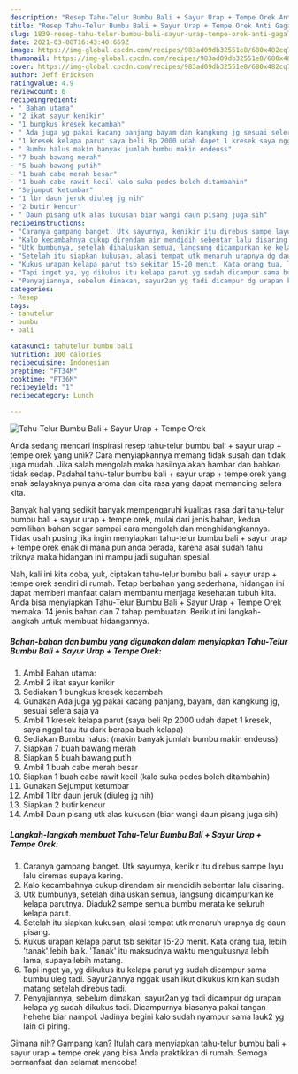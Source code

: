 ```yaml
---
description: "Resep Tahu-Telur Bumbu Bali + Sayur Urap + Tempe Orek Anti Gagal"
title: "Resep Tahu-Telur Bumbu Bali + Sayur Urap + Tempe Orek Anti Gagal"
slug: 1839-resep-tahu-telur-bumbu-bali-sayur-urap-tempe-orek-anti-gagal
date: 2021-03-08T16:43:40.669Z
image: https://img-global.cpcdn.com/recipes/983ad09db32551e8/680x482cq70/tahu-telur-bumbu-bali-sayur-urap-tempe-orek-foto-resep-utama.jpg
thumbnail: https://img-global.cpcdn.com/recipes/983ad09db32551e8/680x482cq70/tahu-telur-bumbu-bali-sayur-urap-tempe-orek-foto-resep-utama.jpg
cover: https://img-global.cpcdn.com/recipes/983ad09db32551e8/680x482cq70/tahu-telur-bumbu-bali-sayur-urap-tempe-orek-foto-resep-utama.jpg
author: Jeff Erickson
ratingvalue: 4.9
reviewcount: 6
recipeingredient:
- " Bahan utama"
- "2 ikat sayur kenikir"
- "1 bungkus kresek kecambah"
- " Ada juga yg pakai kacang panjang bayam dan kangkung jg sesuai selera saja ya"
- "1 kresek kelapa parut saya beli Rp 2000 udah dapet 1 kresek saya nggal tau itu dark berapa buah kelapa"
- " Bumbu halus makin banyak jumlah bumbu makin endeuss"
- "7 buah bawang merah"
- "5 buah bawang putih"
- "1 buah cabe merah besar"
- "1 buah cabe rawit kecil kalo suka pedes boleh ditambahin"
- "Sejumput ketumbar"
- "1 lbr daun jeruk diuleg jg nih"
- "2 butir kencur"
- " Daun pisang utk alas kukusan biar wangi daun pisang juga sih"
recipeinstructions:
- "Caranya gampang banget. Utk sayurnya, kenikir itu direbus sampe layu lalu diremas supaya kering."
- "Kalo kecambahnya cukup direndam air mendidih sebentar lalu disaring."
- "Utk bumbunya, setelah dihaluskan semua, langsung dicampurkan ke kelapa parutnya. Diaduk2 sampe semua bumbu merata ke seluruh kelapa parut."
- "Setelah itu siapkan kukusan, alasi tempat utk menaruh urapnya dg daun pisang."
- "Kukus urapan kelapa parut tsb sekitar 15-20 menit. Kata orang tua, lebih &#39;tanak&#39; lebih baik. &#39;Tanak&#39; itu maksudnya waktu mengukusnya lebih lama, supaya lebih matang."
- "Tapi inget ya, yg dikukus itu kelapa parut yg sudah dicampur sama bumbu uleg tadi. Sayur2annya nggak usah ikut dikukus krn kan sudah matang setelah direbus tadi."
- "Penyajiannya, sebelum dimakan, sayur2an yg tadi dicampur dg urapan kelapa yg sudah dikukus tadi. Dicampurnya biasanya pakai tangan hehehe biar nampol. Jadinya begini kalo sudah nyampur sama lauk2 yg lain di piring."
categories:
- Resep
tags:
- tahutelur
- bumbu
- bali

katakunci: tahutelur bumbu bali 
nutrition: 100 calories
recipecuisine: Indonesian
preptime: "PT34M"
cooktime: "PT36M"
recipeyield: "1"
recipecategory: Lunch

---
```



![Tahu-Telur Bumbu Bali + Sayur Urap + Tempe Orek](https://img-global.cpcdn.com/recipes/983ad09db32551e8/680x482cq70/tahu-telur-bumbu-bali-sayur-urap-tempe-orek-foto-resep-utama.jpg)

Anda sedang mencari inspirasi resep tahu-telur bumbu bali + sayur urap + tempe orek yang unik? Cara menyiapkannya memang tidak susah dan tidak juga mudah. Jika salah mengolah maka hasilnya akan hambar dan bahkan tidak sedap. Padahal tahu-telur bumbu bali + sayur urap + tempe orek yang enak selayaknya punya aroma dan cita rasa yang dapat memancing selera kita.



Banyak hal yang sedikit banyak mempengaruhi kualitas rasa dari tahu-telur bumbu bali + sayur urap + tempe orek, mulai dari jenis bahan, kedua pemilihan bahan segar sampai cara mengolah dan menghidangkannya. Tidak usah pusing jika ingin menyiapkan tahu-telur bumbu bali + sayur urap + tempe orek enak di mana pun anda berada, karena asal sudah tahu triknya maka hidangan ini mampu jadi suguhan spesial.


Nah, kali ini kita coba, yuk, ciptakan tahu-telur bumbu bali + sayur urap + tempe orek sendiri di rumah. Tetap berbahan yang sederhana, hidangan ini dapat memberi manfaat dalam membantu menjaga kesehatan tubuh kita. Anda bisa menyiapkan Tahu-Telur Bumbu Bali + Sayur Urap + Tempe Orek memakai 14 jenis bahan dan 7 tahap pembuatan. Berikut ini langkah-langkah untuk membuat hidangannya.

<!--inarticleads1-->

##### Bahan-bahan dan bumbu yang digunakan dalam menyiapkan Tahu-Telur Bumbu Bali + Sayur Urap + Tempe Orek:

1. Ambil  Bahan utama:
1. Ambil 2 ikat sayur kenikir
1. Sediakan 1 bungkus kresek kecambah
1. Gunakan  Ada juga yg pakai kacang panjang, bayam, dan kangkung jg, sesuai selera saja ya
1. Ambil 1 kresek kelapa parut (saya beli Rp 2000 udah dapet 1 kresek, saya nggal tau itu dark berapa buah kelapa)
1. Sediakan  Bumbu halus: (makin banyak jumlah bumbu makin endeuss)
1. Siapkan 7 buah bawang merah
1. Siapkan 5 buah bawang putih
1. Ambil 1 buah cabe merah besar
1. Siapkan 1 buah cabe rawit kecil (kalo suka pedes boleh ditambahin)
1. Gunakan Sejumput ketumbar
1. Ambil 1 lbr daun jeruk (diuleg jg nih)
1. Siapkan 2 butir kencur
1. Ambil  Daun pisang utk alas kukusan (biar wangi daun pisang juga sih)




<!--inarticleads2-->

##### Langkah-langkah membuat Tahu-Telur Bumbu Bali + Sayur Urap + Tempe Orek:

1. Caranya gampang banget. Utk sayurnya, kenikir itu direbus sampe layu lalu diremas supaya kering.
1. Kalo kecambahnya cukup direndam air mendidih sebentar lalu disaring.
1. Utk bumbunya, setelah dihaluskan semua, langsung dicampurkan ke kelapa parutnya. Diaduk2 sampe semua bumbu merata ke seluruh kelapa parut.
1. Setelah itu siapkan kukusan, alasi tempat utk menaruh urapnya dg daun pisang.
1. Kukus urapan kelapa parut tsb sekitar 15-20 menit. Kata orang tua, lebih &#39;tanak&#39; lebih baik. &#39;Tanak&#39; itu maksudnya waktu mengukusnya lebih lama, supaya lebih matang.
1. Tapi inget ya, yg dikukus itu kelapa parut yg sudah dicampur sama bumbu uleg tadi. Sayur2annya nggak usah ikut dikukus krn kan sudah matang setelah direbus tadi.
1. Penyajiannya, sebelum dimakan, sayur2an yg tadi dicampur dg urapan kelapa yg sudah dikukus tadi. Dicampurnya biasanya pakai tangan hehehe biar nampol. Jadinya begini kalo sudah nyampur sama lauk2 yg lain di piring.




Gimana nih? Gampang kan? Itulah cara menyiapkan tahu-telur bumbu bali + sayur urap + tempe orek yang bisa Anda praktikkan di rumah. Semoga bermanfaat dan selamat mencoba!
